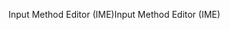 <span data-ttu-id="fd2b9-101">Input Method Editor (IME)</span><span class="sxs-lookup"><span data-stu-id="fd2b9-101">Input Method Editor (IME)</span></span>
